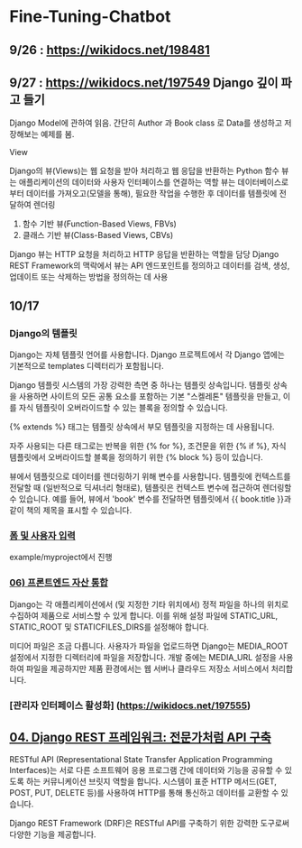 # Fine-Tuning-Chatbot

## 9/26 : https://wikidocs.net/198481

## 9/27 : https://wikidocs.net/197549 Django 깊이 파고 들기

Django Model에 관하여 읽음. 간단히 Author 과 Book class 로 Data를 생성하고 저장해보는 예제를 봄.

View

Django의 뷰(Views)는 웹 요청을 받아 처리하고 웹 응답을 반환하는 Python 함수
뷰는 애플리케이션의 데이터와 사용자 인터페이스를 연결하는 역할
뷰는 데이터베이스로부터 데이터를 가져오고(모델을 통해), 필요한 작업을 수행한 후 데이터를 템플릿에 전달하여 렌더링

1. 함수 기반 뷰(Function-Based Views, FBVs)
2. 클래스 기반 뷰(Class-Based Views, CBVs)

Django 뷰는 HTTP 요청을 처리하고 HTTP 응답을 반환하는 역할을 담당
Django REST Framework의 맥락에서 뷰는 API 엔드포인트를 정의하고 데이터를 검색, 생성, 업데이트 또는 삭제하는 방법을 정의하는 데 사용

## 10/17

### Django의 템플릿
Django는 자체 템플릿 언어를 사용합니다. Django 프로젝트에서 각 Django 앱에는 기본적으로 templates 디렉터리가 포함됩니다.


Django 템플릿 시스템의 가장 강력한 측면 중 하나는 템플릿 상속입니다. 템플릿 상속을 사용하면 사이트의 모든 공통 요소를 포함하는 기본 "스켈레톤" 템플릿을 만들고, 이를 자식 템플릿이 오버라이드할 수 있는 블록을 정의할 수 있습니다.


{% extends %} 태그는 템플릿 상속에서 부모 템플릿을 지정하는 데 사용됩니다. 


자주 사용되는 다른 태그로는 반복을 위한 {% for %}, 조건문을 위한 {% if %}, 자식 템플릿에서 오버라이드할 블록을 정의하기 위한 {% block %} 등이 있습니다.


뷰에서 템플릿으로 데이터를 렌더링하기 위해 변수를 사용합니다. 템플릿에 컨텍스트를 전달할 때 (일반적으로 딕셔너리 형태로), 템플릿은 컨텍스트 변수에 접근하여 렌더링할 수 있습니다. 예를 들어, 뷰에서 'book' 변수를 전달하면 템플릿에서 {{ book.title }}과 같이 책의 제목을 표시할 수 있습니다.

### [폼 및 사용자 입력](https://wikidocs.net/197553)
example/myproject에서 진행

### [06) 프론트엔드 자산 통합](https://wikidocs.net/197554)
Django는 각 애플리케이션에서 (및 지정한 기타 위치에서) 정적 파일을 하나의 위치로 수집하여 제품으로 서비스할 수 있게 합니다. 이를 위해 설정 파일에 STATIC_URL, STATIC_ROOT 및 STATICFILES_DIRS를 설정해야 합니다.

미디어 파일은 조금 다릅니다. 사용자가 파일을 업로드하면 Django는 MEDIA_ROOT 설정에서 지정한 디렉터리에 파일을 저장합니다. 개발 중에는 MEDIA_URL 설정을 사용하여 파일을 제공하지만 제품 환경에서는 웹 서버나 클라우드 저장소 서비스에서 처리합니다.

### [관리자 인터페이스 활성화] (https://wikidocs.net/197555)

## [04. Django REST 프레임워크: 전문가처럼 API 구축](https://wikidocs.net/197558)
RESTful API (Representational State Transfer Application Programming Interfaces)는 서로 다른 소프트웨어 응용 프로그램 간에 데이터와 기능을 공유할 수 있도록 하는 커뮤니케이션 브릿지 역할을 합니다. 시스템이 표준 HTTP 메서드(GET, POST, PUT, DELETE 등)를 사용하여 HTTP를 통해 통신하고 데이터를 교환할 수 있습니다.


Django REST Framework (DRF)은 RESTful API를 구축하기 위한 강력한 도구로써 다양한 기능을 제공합니다.